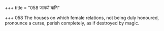 +++
title = "058 जामयो यानि"

+++
058	The houses on which female relations, not being duly honoured, pronounce a curse, perish completely, as if destroyed by magic.